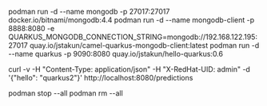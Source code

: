 podman run -d --name mongodb -p 27017:27017 docker.io/bitnami/mongodb:4.4
podman run -d --name mongodb-client -p 8888:8080 -e QUARKUS_MONGODB_CONNECTION_STRING=mongodb://192.168.122.195:27017  quay.io/jstakun/camel-quarkus-mongodb-client:latest
podman run -d --name quarkus -p 9090:8080 quay.io/jstakun/hello-quarkus:0.6

curl -v -H "Content-Type: application/json" -H "X-RedHat-UID: admin" -d '{"hello": "quarkus2"}' http://localhost:8080/predictions

podman stop --all
podman rm --all